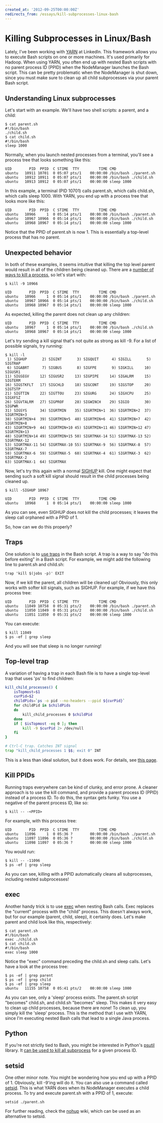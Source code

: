 ```yaml
---
created_at: '2012-09-25T00:00:00Z'
redirects_from: /essays/kill-subprocesses-linux-bash
---
```


# Killing Subprocesses in Linux/Bash

Lately, I've been working with [YARN](http://hadoop.apache.org/docs/r0.23.0/hadoop-yarn/hadoop-yarn-site/YARN.html) at LinkedIn. This framework allows you to execute Bash scripts on one or more machines. It's used primarily for Hadoop. When using YARN, you often end up with nested Bash scripts with no parent process ID (PPID) when the NodeManager launches the Bash script. This can be pretty problematic when the NodeManager is shut down, since you must make sure to clean up all child subprocesses via your parent Bash script.

## Understanding Linux subprocesses

Let's start with an example. We'll have two shell scripts: a parent, and a child:

```
$ cat parent.sh 
#!/bin/bash
./child.sh
$ cat child.sh 
#!/bin/bash
sleep 1000
```

Normally, when you launch nested processes from a terminal, you'll see a process tree that looks something like this:

```
UID        PID  PPID  C STIME  TTY         TIME CMD
ubuntu   10911 10701  0 05:07 pts/1    00:00:00 /bin/bash ./parent.sh
ubuntu   10912 10911  0 05:07 pts/1    00:00:00 /bin/bash ./child.sh
ubuntu   10913 10912  0 05:07 pts/1    00:00:00 sleep 1000
```

In this example, a terminal (PID 10701) calls parent.sh, which calls child.sh, which calls sleep 1000. With YARN, you end up with a process tree that looks more like this:

```
UID        PID  PPID  C STIME  TTY         TIME CMD
ubuntu   10966     1  0 05:14 pts/1    00:00:00 /bin/bash ./parent.sh
ubuntu   10967 10966  0 05:14 pts/1    00:00:00 /bin/bash ./child.sh
ubuntu   10968 10967  0 05:14 pts/1    00:00:00 sleep 1000
```

Notice that the PPID of parent.sh is now 1. This is essentially a top-level process that has no parent.

## Unexpected behavior

In both of these examples, it seems intuitive that killing the top level parent would result in all of the children being cleaned up. There are a [number of ways to kill a process](http://en.wikipedia.org/wiki/Kill_(command)), so let's start with:

```
$ kill -9 10966

UID        PID  PPID  C STIME  TTY         TIME CMD
ubuntu   10966     1  0 05:14 pts/1    00:00:00 /bin/bash ./parent.sh
ubuntu   10967 10966  0 05:14 pts/1    00:00:00 /bin/bash ./child.sh
ubuntu   10968 10967  0 05:14 pts/1    00:00:00 sleep 1000
```

As expected, killing the parent does not clean up any children:

```
UID        PID  PPID  C STIME  TTY         TIME CMD
ubuntu   10967     1  0 05:14 pts/1    00:00:00 /bin/bash ./child.sh
ubuntu   10968 10967  0 05:14 pts/1    00:00:00 sleep 1000
```

Let's try sending a kill signal that's not quite as strong as kill -9. For a list of possible signals, try running:

```
$ kill -l
 1) SIGHUP       2) SIGINT       3) SIGQUIT      4) SIGILL       5) SIGTRAP
 6) SIGABRT      7) SIGBUS       8) SIGFPE       9) SIGKILL     10) SIGUSR1
11) SIGSEGV     12) SIGUSR2     13) SIGPIPE     14) SIGALRM     15) SIGTERM
16) SIGSTKFLT   17) SIGCHLD     18) SIGCONT     19) SIGSTOP     20) SIGTSTP
21) SIGTTIN     22) SIGTTOU     23) SIGURG      24) SIGXCPU     25) SIGXFSZ
26) SIGVTALRM   27) SIGPROF     28) SIGWINCH    29) SIGIO       30) SIGPWR
31) SIGSYS      34) SIGRTMIN    35) SIGRTMIN+1  36) SIGRTMIN+2  37) SIGRTMIN+3
38) SIGRTMIN+4  39) SIGRTMIN+5  40) SIGRTMIN+6  41) SIGRTMIN+7  42) SIGRTMIN+8
43) SIGRTMIN+9  44) SIGRTMIN+10 45) SIGRTMIN+11 46) SIGRTMIN+12 47) SIGRTMIN+13
48) SIGRTMIN+14 49) SIGRTMIN+15 50) SIGRTMAX-14 51) SIGRTMAX-13 52) SIGRTMAX-12
53) SIGRTMAX-11 54) SIGRTMAX-10 55) SIGRTMAX-9  56) SIGRTMAX-8  57) SIGRTMAX-7
58) SIGRTMAX-6  59) SIGRTMAX-5  60) SIGRTMAX-4  61) SIGRTMAX-3  62) SIGRTMAX-2
63) SIGRTMAX-1  64) SIGRTMAX
```

Now, let's try this again with a normal [SIGHUP](http://en.wikipedia.org/wiki/SIGHUP) kill. One might expect that sending such a soft kill signal should result in the child processes being cleaned up.

```
$ kill -SIGHUP 10967

UID        PID  PPID  C STIME  TTY         TIME CMD
ubuntu   10968     1  0 05:14 pts/1    00:00:00 sleep 1000
```

As you can see, even SIGHUP does not kill the child processes; it leaves the sleep call orphaned with a PPID of 1.

So, how can we do this properly?

## Traps

One solution is to [use traps](http://stackoverflow.com/questions/2525855/how-to-propagate-a-signal-through-an-arborescence-of-scripts-bash) in the Bash script. A trap is a way to say "do this before exiting" in a Bash script. For example, we might add the following line to parent.sh and child.sh:

```
trap 'kill $(jobs -p)' EXIT
```

Now, if we kill the parent, all children will be cleaned up! Obviously, this only works with softer kill signals, such as SIGHUP. For example, if we have this process tree:

```
UID        PID  PPID  C STIME  TTY         TIME CMD
ubuntu   11049 10758  0 05:31 pts/2    00:00:00 /bin/bash ./parent.sh
ubuntu   11050 11049  0 05:31 pts/2    00:00:00 /bin/bash ./child.sh
ubuntu   11051 11050  0 05:31 pts/2    00:00:00 sleep 1000
```

You can execute:

```
$ kill 11049
$ ps -ef | grep sleep
```

And you will see that sleep is no longer running!

## Top-level trap

A variation of having a trap in each Bash file is to have a single top-level trap that uses 'ps' to find children:

```bash
kill_child_processes() {
    isTopmost=$1
    curPid=$2
    childPids=`ps -o pid --no-headers --ppid ${curPid}`
    for childPid in $childPids
    do
        kill_child_processes 0 $childPid
    done
    if [ $isTopmost -eq 0 ]; then
        kill -9 $curPid 2> /dev/null
    fi
}

# Ctrl-C trap. Catches INT signal
trap "kill_child_processes 1 $$; exit 0" INT
```

This is a less than ideal solution, but it does work. For details, see [this page](http://stas-blogspot.blogspot.com/2010/02/kill-all-child-processes-from-shell.html).

## Kill PPIDs

Running traps everywhere can be kind of clunky, and error prone. A cleaner approach is to use the kill command, and provide a parent process ID (PPID) instead of a process ID. To do this, the syntax gets funky. You use a negative of the parent process ID, like so:

```
$ kill -- -<PPID>
```

For example, with this process tree:

```
UID        PID  PPID  C STIME  TTY         TIME CMD
ubuntu   11096     1  0 05:36 ?        00:00:00 /bin/bash ./parent.sh
ubuntu   11097 11096  0 05:36 ?        00:00:00 /bin/bash ./child.sh
ubuntu   11098 11097  0 05:36 ?        00:00:00 sleep 1000
```

You would run:

```
$ kill -- -11096
$ ps -ef | grep sleep
```

As you can see, killing with a PPID automatically cleans all subprocesses, including nested subprocesses!

## exec

Another handy trick is to use [exec](http://linux.die.net/man/3/exec) when nesting Bash calls. Exec replaces the "current" process with the "child" process. This doesn't always work, but for our example (parent, child, sleep), it certainly does. Let's make parent and child look like this, respectively:

```
$ cat parent.sh
#!/bin/bash
exec ./child.sh
$ cat child.sh
#!/bin/bash
exec sleep 1000
```

Notice the "exec" command preceding the child.sh and sleep calls. Let's have a look at the process tree:

```
$ ps -ef | grep parent
$ ps -ef | grep child
$ ps -ef | grep sleep
ubuntu   11155 10758  0 05:41 pts/2    00:00:00 sleep 1000
```

As you can see, only a 'sleep' process exists. The parent.sh script "becomes" child.sh, and child.sh "becomes" sleep. This makes it very easy to clean up child processes, because there are none! To clean up, you simply kill the 'sleep' process. This is the method that I use with YARN, since I'm executing nested Bash calls that lead to a single Java process.

## Python

If you're not strictly tied to Bash, you might be interested in Python's [psutil](http://code.google.com/p/psutil/) library. It [can be used to kill all subprocess](http://stackoverflow.com/questions/1230669/subprocess-deleting-child-processes-in-windows) for a given process ID.

## setsid

One other minor note. You might be wondering how you end up with a PPID of 1. Obviously, kill -9'ing will do it. You can also use a command called [setsid](http://linux.die.net/man/2/setsid). This is what YARN does when its NodeManager executes a child process. To try and execute parent.sh with a PPID of 1, execute:

```
setsid ./parent.sh
```

For further reading, check the [nohup](http://en.wikipedia.org/wiki/Nohup) wiki, which can be used as an alternative to setsid.
